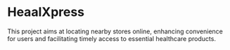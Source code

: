 # HeaalXpress
This project aims at locating nearby stores online, enhancing convenience for users and facilitating timely access to essential healthcare products.

